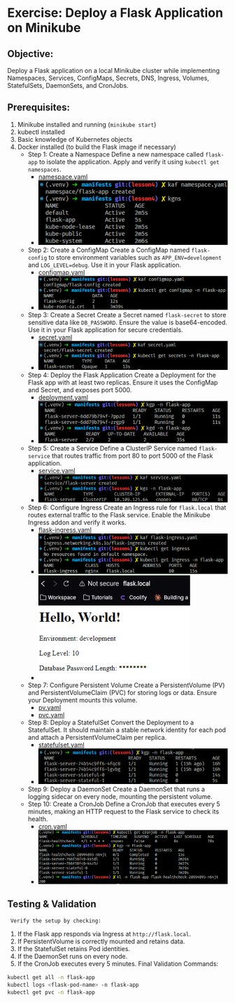 # Exercise: Deploy a Flask Application on Minikube

## Objective:

Deploy a Flask application on a local Minikube cluster while implementing Namespaces, Services, ConfigMaps, Secrets, DNS, Ingress, Volumes, StatefulSets, DaemonSets, and CronJobs.

## Prerequisites:

1. Minikube installed and running (`minikube start`)
2. kubectl installed
3. Basic knowledge of Kubernetes objects
4. Docker installed (to build the Flask image if necessary)
   - Step 1: Create a Namespace
     Define a new namespace called `flask-app` to isolate the application. Apply and verify it using `kubectl get namespaces`.
     - [namespace.yaml](./manifests/namespace.yaml)
     - ![namespace](./assets/namespace.png)
   - Step 2: Create a ConfigMap
     Create a ConfigMap named `flask-config` to store environment variables such as `APP_ENV=development` and `LOG_LEVEL=debug`. Use it in your Flask application.
     - [configmap.yaml](./manifests/configmap.yaml)
     - ![configmap](./assets/configmap.png)
   - Step 3: Create a Secret
     Create a Secret named `flask-secret` to store sensitive data like `DB_PASSWORD`. Ensure the value is base64-encoded. Use it in your Flask application for secure credentials.
     - [secret.yaml](./manifests/secret.yaml)
     - ![secret](./assets/secret.png)
   - Step 4: Deploy the Flask Application
     Create a Deployment for the Flask app with at least two replicas. Ensure it uses the ConfigMap and Secret, and exposes port 5000.
     - [deployment.yaml](./manifests/deployment.yaml)
     - ![deployment](./assets/deployment.png)
   - Step 5: Create a Service
     Define a ClusterIP Service named `flask-service` that routes traffic from port 80 to port 5000 of the Flask application.
     - [service.yaml](./manifests/service.yaml)
     - ![service](./assets/service.png)
   - Step 6: Configure Ingress
     Create an Ingress rule for `flask.local` that routes external traffic to the Flask service. Enable the Minikube Ingress addon and verify it works.
     - [flask-ingress.yaml](./manifests/flask-ingress.yaml)
     - ![ingress](./assets/ingress.png)
     - ![ingress-nginx](./assets/ingress-web.png)
   - Step 7: Configure Persistent Volume
     Create a PersistentVolume (PV) and PersistentVolumeClaim (PVC) for storing logs or data. Ensure your Deployment mounts this volume.
     - [pv.yaml](./manifests/pv.yaml)
     - [pvc.yaml](./manifests/pvc.yaml)
   - Step 8: Deploy a StatefulSet
     Convert the Deployment to a StatefulSet. It should maintain a stable network identity for each pod and attach a PersistentVolumeClaim per replica.
     - [statefulset.yaml](./manifests/statefulset.yaml)
     - ![statefulset](./assets/stateful.png)
   - Step 9: Deploy a DaemonSet
     Create a DaemonSet that runs a logging sidecar on every node, mounting the persistent volume.
   - Step 10: Create a CronJob
     Define a CronJob that executes every 5 minutes, making an HTTP request to the Flask service to check its health.
     - [cron.yaml](./manifests/cron.yaml)
     - ![cron](./assets/cron.png)

## Testing & Validation

     Verify the setup by checking:

1. If the Flask app responds via Ingress at `http://flask.local`.
2. If PersistentVolume is correctly mounted and retains data.
3. If the StatefulSet retains Pod identities.
4. If the DaemonSet runs on every node.
5. If the CronJob executes every 5 minutes.
   Final Validation Commands:

```bash
kubectl get all -n flask-app
kubectl logs <flask-pod-name> -n flask-app
kubectl get pvc -n flask-app
```
